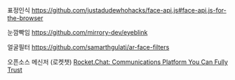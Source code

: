 표정인식
https://github.com/justadudewhohacks/face-api.js#face-api.js-for-the-browser 

눈깜빡임
https://github.com/mirrory-dev/eyeblink 

얼굴필터
https://github.com/samarthgulati/ar-face-filters 

오픈소스 메신저 (로켓챗)
[Rocket.Chat: Communications Platform You Can Fully Trust](https://www.rocket.chat/) 


